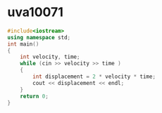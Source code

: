 # uva10071

```cpp title="uva10071.cpp" showLineNumbers
#include<iostream>
using namespace std;
int main()
{
	int velocity, time;
	while (cin >> velocity >> time )
	{
		int displacement = 2 * velocity * time;
		cout << displacement << endl;
	}
	return 0;
}
```